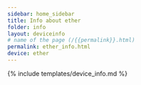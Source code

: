 ```yaml
---
sidebar: home_sidebar
title: Info about ether
folder: info
layout: deviceinfo
# name of the page (/{{permalink}}.html)
permalink: ether_info.html
device: ether
---
```

{% include templates/device_info.md %}
